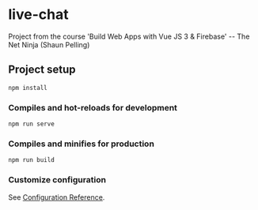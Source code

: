 # live-chat
Project from the course 'Build Web Apps with Vue JS 3 & Firebase' -- The Net Ninja (Shaun Pelling)
## Project setup
```
npm install
```

### Compiles and hot-reloads for development
```
npm run serve
```

### Compiles and minifies for production
```
npm run build
```

### Customize configuration
See [Configuration Reference](https://cli.vuejs.org/config/).
